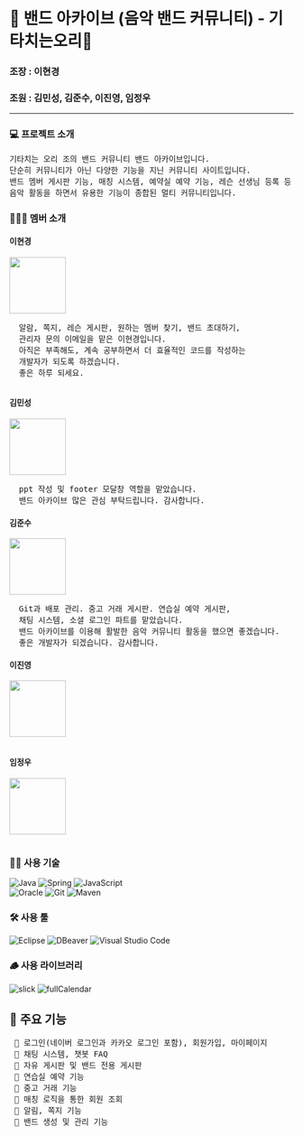 # 🎸 밴드 아카이브 (음악 밴드 커뮤니티) - 기타치는오리🦆 

<h3>조장 : 이현경</h3>
<h3>조원 : 김민성, 김준수, 이진영, 임정우</h3>

<hr>

<h3>💻 프로젝트 소개</h3>
<pre>
기타치는 오리 조의 밴드 커뮤니티 밴드 아카이브입니다. 
단순히 커뮤니티가 아닌 다양한 기능을 지닌 커뮤니티 사이트입니다.
밴드 멤버 게시판 기능, 매칭 시스템, 예약실 예약 기능, 레슨 선생님 등록 등
음악 활동을 하면서 유용한 기능이 종합된 멀티 커뮤니티입니다.
</pre>

<h3>🧑‍🤝‍👩 멤버 소개</h3>
<h4>이현경</h4>
<img src="https://github.com/Junsu930/finalPrj/assets/119837015/e9440cba-94d6-4b99-8026-c49edca0f36c" width="100" height="100">
<pre>
  알람, 쪽지, 레슨 게시판, 원하는 멤버 찾기, 밴드 초대하기,
  관리자 문의 이메일을 맡은 이현경입니다.
  아직은 부족해도, 계속 공부하면서 더 효율적인 코드를 작성하는
  개발자가 되도록 하겠습니다.
  좋은 하루 되세요.
</pre>


 <pre>
</pre>

<h4>김민성</h4>
<img src="https://github.com/Junsu930/finalPrj/assets/119837015/9386a360-2fb3-4eb2-b838-39a4c1744a19" width="100" height="100">
 <pre>
  ppt 작성 및 footer 모달창 역할을 맡았습니다. 
  밴드 아카이브 많은 관심 부탁드립니다. 감사합니다. 
</pre>

<h4>김준수</h4>
<img src="https://github.com/Junsu930/finalPrj/assets/119837015/9efb265e-a415-411f-974c-810f7ab170be" width="100" height="100">
 <pre>
  Git과 배포 관리. 중고 거래 게시판. 연습실 예약 게시판, 
  채팅 시스템, 소셜 로그인 파트를 맡았습니다.
  밴드 아카이브를 이용해 활발한 음악 커뮤니티 활동을 했으면 좋겠습니다.
  좋은 개발자가 되겠습니다. 감사합니다.
</pre>

<h4>이진영</h4>
<img src="https://github.com/Junsu930/finalPrj/assets/119837015/c822e3ee-b3c8-4b3a-9b41-21396ba715f9" width="100" height="100">
 <pre>
</pre>

<h4>임정우</h4>
<img src="https://github.com/Junsu930/finalPrj/assets/119837015/791a259d-35c6-4496-8a34-e2282cfe7835" width="100" height="100">
 <pre>
</pre>

### 🧑‍💻 사용 기술 
![Java](https://img.shields.io/badge/java-%23ED8B00.svg?style=for-the-badge&logo=openjdk&logoColor=white)
![Spring](https://img.shields.io/badge/spring-%236DB33F.svg?style=for-the-badge&logo=spring&logoColor=white)
![JavaScript](https://img.shields.io/badge/javascript-%23323330.svg?style=for-the-badge&logo=javascript&logoColor=%23F7DF1E)<br>
![Oracle](https://img.shields.io/badge/Oracle-F80000?style=for-the-badge&logo=oracle&logoColor=white)
![Git](https://img.shields.io/badge/git-%23F05033.svg?style=for-the-badge&logo=git&logoColor=white)
![Maven](https://img.shields.io/badge/maven-C71A36.svg?style=for-the-badge&logo=apachemaven&logoColor=white)


### 🛠️ 사용 툴
![Eclipse](https://img.shields.io/badge/Eclipse-FE7A16.svg?style=for-the-badge&logo=Eclipse&logoColor=white)
![DBeaver](https://img.shields.io/badge/DBeaver-%23CC342D.svg?style=for-the-badge&logo=Databricks&logoColor=white)
![Visual Studio Code](https://img.shields.io/badge/Visual%20Studio%20Code-0078d7.svg?style=for-the-badge&logo=visual-studio-code&logoColor=white)

### 🪵 사용 라이브러리
![slick](https://img.shields.io/badge/Slick-C71A36.svg?style=for-the-badge&logo=SlickPic&logoColor=white)
![fullCalendar](https://img.shields.io/badge/fullcalendar-4285F4.svg?style=for-the-badge&logo=googlecalendar&logoColor=white)

## 🦾 주요 기능
<pre>
 🎺 로그인(네이버 로그인과 카카오 로그인 포함), 회원가입, 마이페이지
 🎺 채팅 시스템, 챗봇 FAQ
 🎺 자유 게시판 및 밴드 전용 게시판
 🎺 연습실 예약 기능
 🎺 중고 거래 기능
 🎺 매칭 로직을 통한 회원 조회
 🎺 알림, 쪽지 기능
 🎺 밴드 생성 및 관리 기능
</pre>
